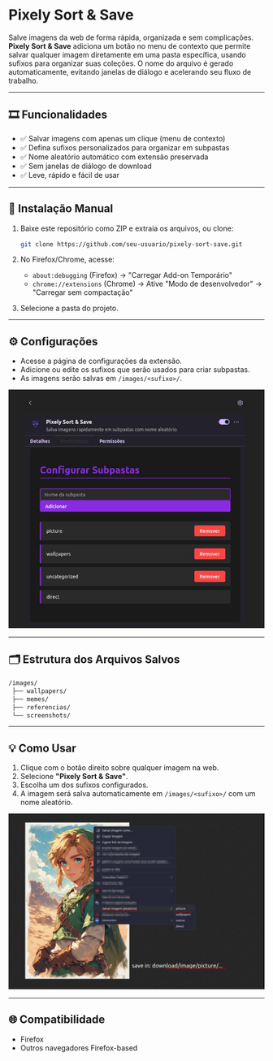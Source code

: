 # Pixely Sort & Save

Salve imagens da web de forma rápida, organizada e sem complicações.
**Pixely Sort & Save** adiciona um botão no menu de contexto que permite salvar qualquer imagem diretamente em uma pasta específica, usando sufixos para organizar suas coleções. O nome do arquivo é gerado automaticamente, evitando janelas de diálogo e acelerando seu fluxo de trabalho.

---

## 🎞️ Funcionalidades

* ✅ Salvar imagens com apenas um clique (menu de contexto)
* ✅ Defina sufixos personalizados para organizar em subpastas
* ✅ Nome aleatório automático com extensão preservada
* ✅ Sem janelas de diálogo de download
* ✅ Leve, rápido e fácil de usar


---

## 🚀 Instalação Manual

1. Baixe este repositório como ZIP e extraia os arquivos, ou clone:

   ```bash
   git clone https://github.com/seu-usuario/pixely-sort-save.git
   ```
2. No Firefox/Chrome, acesse:

   * `about:debugging` (Firefox) → "Carregar Add-on Temporário"
   * `chrome://extensions` (Chrome) → Ative "Modo de desenvolvedor" → "Carregar sem compactação"
3. Selecione a pasta do projeto.

---

## ⚙️ Configurações

* Acesse a página de configurações da extensão.
* Adicione ou edite os sufixos que serão usados para criar subpastas.
* As imagens serão salvas em `/images/<sufixo>/`.

![image](./screenshot/options.jpg)


---

## 🗂️ Estrutura dos Arquivos Salvos

```
/images/
 ├── wallpapers/
 ├── memes/
 ├── referencias/
 └── screenshots/
```

---

## 💡 Como Usar

1. Clique com o botão direito sobre qualquer imagem na web.
2. Selecione **"Pixely Sort & Save"**.
3. Escolha um dos sufixos configurados.
4. A imagem será salva automaticamente em `/images/<sufixo>/` com um nome aleatório.

![image](./screenshot/example.jpg)

---

## 🌐 Compatibilidade

* Firefox
* Outros navegadores Firefox-based
